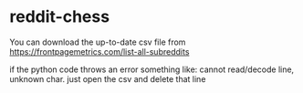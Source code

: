 # reddit-chess

You can download the up-to-date csv file from https://frontpagemetrics.com/list-all-subreddits

if the python code throws an error something like: cannot read/decode line, unknown char. just open the csv and delete that line
